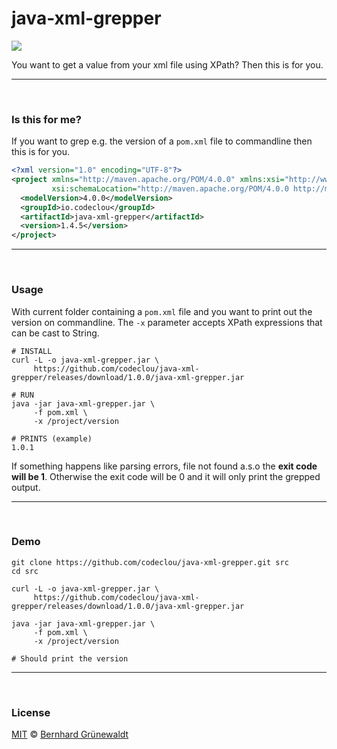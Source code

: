 # java-xml-grepper

[![](https://codeclou.github.io/java-xml-grepper/img/github-product-logo-java-grepper.png)](https://github.com/codeclou/java-xml-grepper)

You want to get a value from your xml file using XPath? Then this is for you.

----
&nbsp;

### Is this for me?

If you want to grep e.g. the version of a `pom.xml` file to commandline then this is for you.

```xml
<?xml version="1.0" encoding="UTF-8"?>
<project xmlns="http://maven.apache.org/POM/4.0.0" xmlns:xsi="http://www.w3.org/2001/XMLSchema-instance"
         xsi:schemaLocation="http://maven.apache.org/POM/4.0.0 http://maven.apache.org/maven-v4_0_0.xsd">
  <modelVersion>4.0.0</modelVersion>
  <groupId>io.codeclou</groupId>
  <artifactId>java-xml-grepper</artifactId>
  <version>1.4.5</version>
</project>
```


----
&nbsp;

### Usage

With current folder containing a `pom.xml` file and you want to print out the version on commandline.
The `-x` parameter accepts XPath expressions that can be cast to String.

```
# INSTALL
curl -L -o java-xml-grepper.jar \
     https://github.com/codeclou/java-xml-grepper/releases/download/1.0.0/java-xml-grepper.jar

# RUN
java -jar java-xml-grepper.jar \
     -f pom.xml \
     -x /project/version
     
# PRINTS (example)
1.0.1
```

If something happens like parsing errors, file not found a.s.o the **exit code will be 1**.
Otherwise the exit code will be 0 and it will only print the grepped output.

-----
&nbsp;

### Demo

```
git clone https://github.com/codeclou/java-xml-grepper.git src
cd src

curl -L -o java-xml-grepper.jar \
     https://github.com/codeclou/java-xml-grepper/releases/download/1.0.0/java-xml-grepper.jar

java -jar java-xml-grepper.jar \
     -f pom.xml \
     -x /project/version

# Should print the version
```


----
&nbsp;

### License

[MIT](https://github.com/codeclou/java-xml-grepper/blob/master/LICENSE) © [Bernhard Grünewaldt](https://github.com/clouless)
